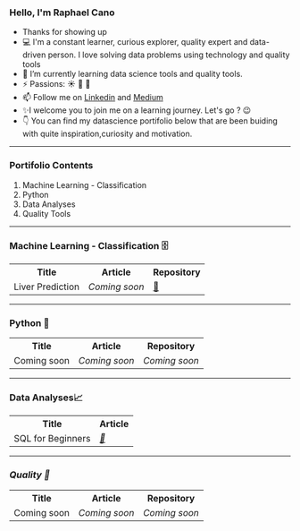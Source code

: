 ### Hello, I'm Raphael Cano 

-  Thanks for showing up
- :computer: I'm a constant learner, curious explorer, quality expert and data-driven person. I love solving data problems using technology and quality tools
- 🌱 I’m currently learning data science tools and quality tools.
- ⚡ Passions: :sunny: :leaves: :apple:
- 📫 Follow me on <a href="https://www.linkedin.com/in/amanda-rnds/">Linkedin</a> and <a href="https://medium.com/@amanda.rnds18">Medium</a>
- :sparkles:I welcome you to join me on a learning journey. Let's go ? :wink:
- :point_down: You can find my datascience portifolio below that are been buiding with quite inspiration,curiosity and motivation. 

<hr size="2" color="blue" width="100%">

### Portifolio Contents
1. Machine Learning - Classification 
2. Python
3. Data Analyses
4. Quality Tools
<hr size="2" color="blue" width="100%">

### Machine Learning - Classification 🗄️
<table>
  <tr>
    <th> Title </th>
    <th> Article</th>
    <th>Repository</th>
  </tr>
  <tr>
    <td>Liver Prediction</td>
    <td><em>Coming soon<em></td>
    <td> <a href="https://github.com/amandarnds/Predict-Liver-Disease">🔗 </a></td>
  </tr>
</table>

<hr size="2" color="blue" width="100%">

### Python :snake:
<table>
  <tr>
    <th> Title </th>
    <th> Article</th>
    <th>Repository</th>
  </tr>
  <tr>
    <td>Coming soon</td>
    <td><em>Coming soon<em></td>
    <td><em>Coming soon<em></td>
  </tr>
</table>

<hr size="2" color="blue" width="100%">

### Data Analyses:chart_with_upwards_trend:
 <table>
  <tr>
    <th> Title </th>
    <th> Article</th>
  </tr>
  <tr>
    <td>SQL for Beginners</td>
    <td><em><a href="https://medium.com/@amanda.rnds18/sql-for-beginners-1f6345c8a52d">🔗 </a></td><em>
  </tr>
</table>

<hr size="2" color="blue" width="100%">

### Quality :mag_right:
 <table>
  <tr>
    <th> Title </th>
    <th> Article</th>
    <th>Repository</th>
  </tr>
  <tr>
    <td>Coming soon</td>
    <td><em>Coming soon<em></td>
    <td><em>Coming soon<em></td>
  </tr>
</table>
<!--



- 🔭 I’m currently working on ...
- 🌱 I’m currently learning ...
- 👯 I’m looking to collaborate on ...
- 🤔 I’m looking for help with ...
- 💬 Ask me about ...
- 📫 How to reach me: ...
- 😄 Pronouns: ...
- ⚡ Fun fact: ...
-->

